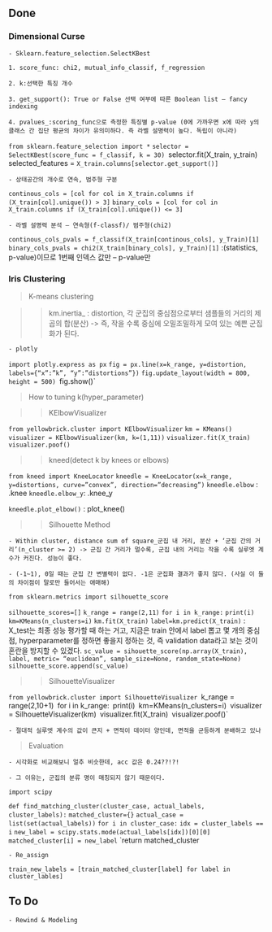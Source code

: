 ## Done

### Dimensional Curse

	- Sklearn.feature_selection.SelectKBest

	1. score_func: chi2, mutual_info_classif, f_regression

	2. k:선택한 특징 개수

	3. get_support(): True or False 선택 여부에 따른 Boolean list – fancy indexing

	4. pvalues_:scoring_func으로 측정한 특징별 p-value (0에 가까우면 x에 따라 y의 클래스 간 집단 평균의 차이가 유의미하다. 즉 라벨 설명력이 높다. 독립이 아니라)

`from sklearn.feature_selection import *`
`selector = SelectKBest(score_func = f_classif, k = 30)
`selector.fit(X_train, y_train)`
`selected_features = `X_train.columns[selector.get_support()]`

	- 상태공간의 개수로 연속, 범주형 구분

`continous_cols = [col for col in X_train.columns if (X_train[col].unique()) > 3]`
`binary_cols = [col for col in X_train.columns if (X_train[col].unique()) <= 3]`

	- 라벨 설명력 분석 – 연속형(f-classf)/ 범주형(chi2)

`continous_cols_pvals = f_classif(X_train[continous_cols], y_Train)[1]`
`binary_cols_pvals = chi2(X_train[binary_cols], y_Train)[1]` :(statistics, p-value)이므로 1번째 인덱스 값만 – p-value만


### Iris Clustering

> K-means clustering

> > km.inertia_ : distortion, 각 군집의 중심점으로부터 샘플들의 거리의 제곱의 합(분산) -> 즉, 작을 수록 중심에 오밀조밀하게 모여 있는 예쁜 군집화가 된다. 

	- plotly

`import plotly.express as px`
`fig = px.line(x=k_range, y=distortion, labels={“x”:”k”, “y”:”distortions”})`
`fig.update_layout(width = 800, height = 500)
`fig.show()`

> How to tuning k(hyper_parameter)

> > KElbowVisualizer

`from yellowbrick.cluster import KElbowVisualizer`
`km = KMeans()`
`visualizer = KElbowVisualizer(km, k=(1,11))`
`visualizer.fit(X_train)`
`visualizer.poof()`

> > kneed(detect k by knees or elbows)

`from kneed import KneeLocator`
`kneedle = KneeLocator(x=k_range, y=distortions, curve=”convex”, direction=”decreasing”)`
`kneedle.elbow` : .knee
`kneedle.elbow_y`: .knee_y

`kneedle.plot_elbow()` : plot_knee()

> > Silhouette Method

	- Within cluster, distance sum of square_군집 내 거리, 분산 + ‘군집 간의 거리’(n_cluster >= 2) -> 군집 간 거리가 멀수록, 군집 내의 거리는 작을 수록 실루엣 계수가 커진다. 성능이 좋다.

	- (-1~1), 0일 때는 군집 간 변별력이 없다. -1은 군집화 결과가 좋지 않다. (사실 이 둘의 차이점이 말로만 들어서는 애매해)

`from sklearn.metrics import silhouette_score`

`silhouette_scores=[]`
`k_range = range(2,11)`
`for i in k_range:`
`print(i)`
`km=KMeans(n_clusters=i)`
`km.fit(X_train)`
`label=km.predict(X_train)` : X_test는 최종 성능 평가할 때 하는 거고, 지금은 train 안에서 label 뽑고 몇 개의 중심점, hyperparameter를 정하면 좋을지 정하는 것, 즉 validation data라고 보는 것이 혼란을 방지할 수 있겠다.
`sc_value = sihouette_score(np.array(X_train), label, metric= “euclidean”, sample_size=None, random_state=None)`
`silhouette_score.append(sc_value)`

> > SilhouetteVisualizer

`from yellowbrick.cluster import SilhouetteVisualizer
`k_range = range(2,10+1)`
`for i in k_range:`
`print(i)`
`km=KMeans(n_clusters=i)`
`visualizer = SilhouetteVisualizer(km)`
`visualizer.fit(X_train)`
`visualizer.poof()`

	- 절대적 실루엣 계수의 값이 큰지 + 면적이 데이터 양인데, 면적을 균등하게 분배하고 있나

> Evaluation

	- 시각화로 비교해보니 얼추 비슷한데, acc 값은 0.24??!?!

	- 그 이유는, 군집의 분류 명이 매칭되지 않기 때문이다.

`import scipy`

`def find_matching_cluster(cluster_case, actual_labels, cluster_labels):`
`matched_cluster={}`
`actual_case = list(set(actual_labels))`
`for i in cluster_case:`
`idx = cluster_labels == i`
`new_label = scipy.stats.mode(actual_labels[idx])[0][0]`
`matched_cluster[i] = new_label`
`return matched_cluster

	- Re_assign

`train_new_labels = [train_matched_cluster[label] for label in cluster_lables]`

## To Do

	- Rewind & Modeling
